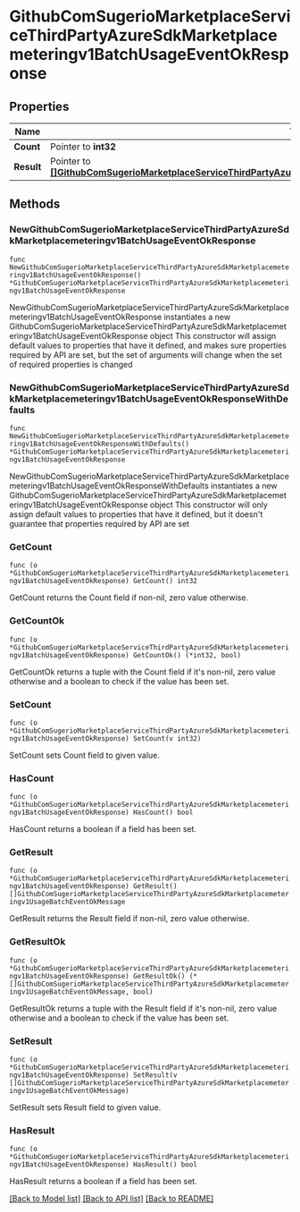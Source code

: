 # GithubComSugerioMarketplaceServiceThirdPartyAzureSdkMarketplacemeteringv1BatchUsageEventOkResponse

## Properties

 Name       | Type                                                                                                                                                                                                                       | Description | Notes      
------------|----------------------------------------------------------------------------------------------------------------------------------------------------------------------------------------------------------------------------|-------------|------------
 **Count**  | Pointer to **int32**                                                                                                                                                                                                       |             | [optional] 
 **Result** | Pointer to [**[]GithubComSugerioMarketplaceServiceThirdPartyAzureSdkMarketplacemeteringv1UsageBatchEventOkMessage**](GithubComSugerioMarketplaceServiceThirdPartyAzureSdkMarketplacemeteringv1UsageBatchEventOkMessage.md) |             | [optional] 

## Methods

### NewGithubComSugerioMarketplaceServiceThirdPartyAzureSdkMarketplacemeteringv1BatchUsageEventOkResponse

`func NewGithubComSugerioMarketplaceServiceThirdPartyAzureSdkMarketplacemeteringv1BatchUsageEventOkResponse() *GithubComSugerioMarketplaceServiceThirdPartyAzureSdkMarketplacemeteringv1BatchUsageEventOkResponse`

NewGithubComSugerioMarketplaceServiceThirdPartyAzureSdkMarketplacemeteringv1BatchUsageEventOkResponse instantiates a new
GithubComSugerioMarketplaceServiceThirdPartyAzureSdkMarketplacemeteringv1BatchUsageEventOkResponse object
This constructor will assign default values to properties that have it defined,
and makes sure properties required by API are set, but the set of arguments
will change when the set of required properties is changed

### NewGithubComSugerioMarketplaceServiceThirdPartyAzureSdkMarketplacemeteringv1BatchUsageEventOkResponseWithDefaults

`func NewGithubComSugerioMarketplaceServiceThirdPartyAzureSdkMarketplacemeteringv1BatchUsageEventOkResponseWithDefaults() *GithubComSugerioMarketplaceServiceThirdPartyAzureSdkMarketplacemeteringv1BatchUsageEventOkResponse`

NewGithubComSugerioMarketplaceServiceThirdPartyAzureSdkMarketplacemeteringv1BatchUsageEventOkResponseWithDefaults
instantiates a new GithubComSugerioMarketplaceServiceThirdPartyAzureSdkMarketplacemeteringv1BatchUsageEventOkResponse
object
This constructor will only assign default values to properties that have it defined,
but it doesn't guarantee that properties required by API are set

### GetCount

`func (o *GithubComSugerioMarketplaceServiceThirdPartyAzureSdkMarketplacemeteringv1BatchUsageEventOkResponse) GetCount() int32`

GetCount returns the Count field if non-nil, zero value otherwise.

### GetCountOk

`func (o *GithubComSugerioMarketplaceServiceThirdPartyAzureSdkMarketplacemeteringv1BatchUsageEventOkResponse) GetCountOk() (*int32, bool)`

GetCountOk returns a tuple with the Count field if it's non-nil, zero value otherwise
and a boolean to check if the value has been set.

### SetCount

`func (o *GithubComSugerioMarketplaceServiceThirdPartyAzureSdkMarketplacemeteringv1BatchUsageEventOkResponse) SetCount(v int32)`

SetCount sets Count field to given value.

### HasCount

`func (o *GithubComSugerioMarketplaceServiceThirdPartyAzureSdkMarketplacemeteringv1BatchUsageEventOkResponse) HasCount() bool`

HasCount returns a boolean if a field has been set.

### GetResult

`func (o *GithubComSugerioMarketplaceServiceThirdPartyAzureSdkMarketplacemeteringv1BatchUsageEventOkResponse) GetResult() []GithubComSugerioMarketplaceServiceThirdPartyAzureSdkMarketplacemeteringv1UsageBatchEventOkMessage`

GetResult returns the Result field if non-nil, zero value otherwise.

### GetResultOk

`func (o *GithubComSugerioMarketplaceServiceThirdPartyAzureSdkMarketplacemeteringv1BatchUsageEventOkResponse) GetResultOk() (*[]GithubComSugerioMarketplaceServiceThirdPartyAzureSdkMarketplacemeteringv1UsageBatchEventOkMessage, bool)`

GetResultOk returns a tuple with the Result field if it's non-nil, zero value otherwise
and a boolean to check if the value has been set.

### SetResult

`func (o *GithubComSugerioMarketplaceServiceThirdPartyAzureSdkMarketplacemeteringv1BatchUsageEventOkResponse) SetResult(v []GithubComSugerioMarketplaceServiceThirdPartyAzureSdkMarketplacemeteringv1UsageBatchEventOkMessage)`

SetResult sets Result field to given value.

### HasResult

`func (o *GithubComSugerioMarketplaceServiceThirdPartyAzureSdkMarketplacemeteringv1BatchUsageEventOkResponse) HasResult() bool`

HasResult returns a boolean if a field has been set.

[[Back to Model list]](../README.md#documentation-for-models) [[Back to API list]](../README.md#documentation-for-api-endpoints) [[Back to README]](../README.md)



